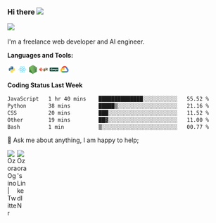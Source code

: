 ### Hi there <img src="https://media.giphy.com/media/hvRJCLFzcasrR4ia7z/giphy.gif" width="25px">

![](https://visitor-badge.glitch.me/badge?page_id=ozora-ogino.ozora-ogino)
<br />

I'm a freelance web developer and AI engineer.



**Languages and Tools:**  

<code><img height="20" src="https://raw.githubusercontent.com/github/explore/80688e429a7d4ef2fca1e82350fe8e3517d3494d/topics/python/python.png"></code>
<code><img height="20" src="https://raw.githubusercontent.com/github/explore/80688e429a7d4ef2fca1e82350fe8e3517d3494d/topics/react/react.png"></code>
<code><img height="20" src="https://raw.githubusercontent.com/github/explore/80688e429a7d4ef2fca1e82350fe8e3517d3494d/topics/nodejs/nodejs.png"></code>
<code><img height="20" src="https://raw.githubusercontent.com/github/explore/80688e429a7d4ef2fca1e82350fe8e3517d3494d/topics/git/git.png"></code>
<code><img height="20" src="https://github.com/devicons/devicon/blob/master/icons/django/django-original.svg"></code>
<code><img height="20" src="https://github.com/devicons/devicon/blob/master/icons/googlecloud/googlecloud-original.svg"></code>


**Coding Status Last Week**
<!--START_SECTION:waka-->
```text
JavaScript   1 hr 40 mins    ██████████████░░░░░░░░░░░   55.52 % 
Python       38 mins         █████▒░░░░░░░░░░░░░░░░░░░   21.16 % 
CSS          20 mins         ███░░░░░░░░░░░░░░░░░░░░░░   11.52 % 
Other        19 mins         ██▓░░░░░░░░░░░░░░░░░░░░░░   11.00 % 
Bash         1 min           ▒░░░░░░░░░░░░░░░░░░░░░░░░   00.77 % 
```
<!--END_SECTION:waka-->

💬 Ask me about anything, I am happy to help;


<a href="https://twitter.com/ozora1127">
  <img align="left" alt="Ozora Ogino | Twitter" width="22px" src="https://raw.githubusercontent.com/peterthehan/peterthehan/master/assets/twitter.svg" />
</a>
<a href="https://www.linkedin.com/in/ozora-ogino-136086207/">
  <img align="left" alt="Ozora's LinkedIN" width="22px" src="https://raw.githubusercontent.com/peterthehan/peterthehan/master/assets/linkedin.svg" />
</a>
